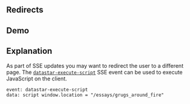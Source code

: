 ## Redirects

## Demo

<div id="update" data-on-load="@get('/examples/redirects/data')">
</div>

## Explanation

As part of SSE updates you may want to redirect the user to a different page. The [`datastar-execute-script`](/reference/sse_events#datastar-execute-script) SSE event can be used to execute JavaScript on the client.

```html
event: datastar-execute-script
data: script window.location = "/essays/grugs_around_fire"
```
